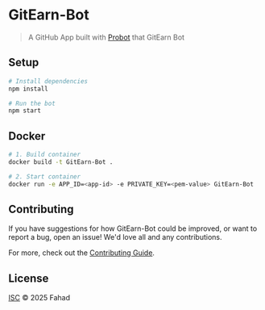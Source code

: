 # GitEarn-Bot

> A GitHub App built with [Probot](https://github.com/probot/probot) that GitEarn Bot

## Setup

```sh
# Install dependencies
npm install

# Run the bot
npm start
```

## Docker

```sh
# 1. Build container
docker build -t GitEarn-Bot .

# 2. Start container
docker run -e APP_ID=<app-id> -e PRIVATE_KEY=<pem-value> GitEarn-Bot
```

## Contributing

If you have suggestions for how GitEarn-Bot could be improved, or want to report a bug, open an issue! We'd love all and any contributions.

For more, check out the [Contributing Guide](CONTRIBUTING.md).

## License

[ISC](LICENSE) © 2025 Fahad
